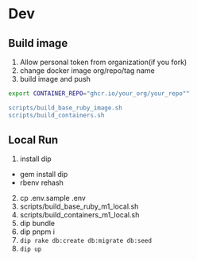 # Dev

## Build image

1. Allow personal token from organization(if you fork)
2. change docker image org/repo/tag name
3. build image and push

```bash
export CONTAINER_REPO="ghcr.io/your_org/your_repo""

scripts/build_base_ruby_image.sh
scripts/build_containers.sh
```

## Local Run

1. install dip

- gem install dip
- rbenv rehash

2. cp .env.sample .env
3. scripts/build_base_ruby_m1_local.sh
4. scripts/build_containers_m1_local.sh
5. dip bundle
6. dip pnpm i
7. `dip rake db:create db:migrate db:seed`
8. `dip up`
